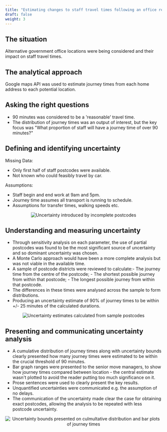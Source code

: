 ```yaml
---
title: "Estimating changes to staff travel times following an office relocation"
draft: false
weight: 3
---
```


## The situation


Alternative government office locations were being considered and their impact on staff travel times.

## The analytical approach

Google maps API was used to estimate journey times from each home address to each potential location.

## Asking the right questions

* 90 minutes was considered to be a 'reasonable' travel time.
* The distribution of journey times was an output of interest, but the key focus was "What proportion of staff will have a journey time of over 90 minutes?"

## Defining and identifying uncertainty

Missing Data:

* Only first half of staff postcodes were available.
* Not known who could feasibly travel by car.

Assumptions:

* Staff begin and end work at 9am and 5pm.
* Journey time assumes all transport is running to schedule.
* Assumptions for transfer times, walking speeds etc.

<center>

![Uncertainty introduced by incomplete postcodes](/images/staff_travel_1.png)

</center>

## Understanding and measuring uncertainty

* Through sensitivity analysis on each parameter, the use of partial postcodes was found to be the most significant source of uncertainty and so dominant uncertainty was chosen.
* A Monte Carlo approach would have been a more complete analysis but was not viable in the available time.
* A sample of postcode districts were reviewed to calculate:- The journey time from the centre of the postcode; - The shortest possible journey from within that postcode; - The longest possible journey from within that postcode.
* The differences in these times were analysed across the sample to form distributions.
* Producing an uncertainty estimate of 90% of journey times to be within +/- 25 minutes of the calculated durations.

<center>

![Uncertainty estimates calculated from sample postcodes](/images/staff_travel_2.png)

</center>

## Presenting and communicating uncertainty analysis

* A cumulative distribution of journey times along with uncertainty bounds clearly presented how many journey times were estimated to be within the crucial threshold of 90 minutes.
* Bar graph ranges were presented to the senior move managers, to show how journey times compared between location - the central estimate wasn't plotted to avoid the reader putting too much significance on it.
* Prose sentences were used to clearly present the key results.
* Unquantified uncertainties were communicated e.g. the assumption of no delays.
* The communication of the uncertainty made clear the case for obtaining exact postcodes, allowing the analysis to be repeated with less postcode uncertainty.

<center>

![Uncertainty bounds presented on culmultative distribution and bar plots of journey times](/images/staff_travel_3.png)

</center>
